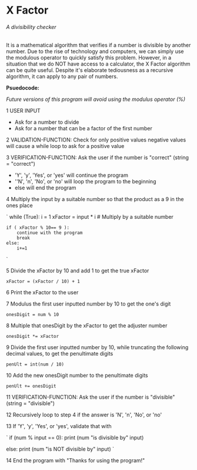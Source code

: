 # X Factor
###### A divisibility checker
It is a mathematical algorithm that verifies if a number is divisible by another number. Due to the rise of technology and computers, we can simply use the modulous operator to quickly satisfy this problem. However, in a situation that we do NOT have access to a calculator, the X Factor algorithm can be quite useful. Despite it's elaborate tediousness as a recursive algorithm, it can apply to any pair of numbers.

__Psuedocode:__

*Future versions of this program will avoid using the modulus operator (%)*

1 USER INPUT
  * Ask for a number to divide
  * Ask for a number that can be a factor of the first number

2 VALIDATION-FUNCTION: Check for only positive values	negative values will cause a while loop to ask for a positive value

3 VERIFICATION-FUNCTION: Ask the user if the number is "correct" (string = "correct")
  * 'Y', 'y', 'Yes', or 'yes' will continue the program
  * ''N', 'n', 'No', or 'no' will loop the program to the beginning
  * else will end the program

4 Multiply the input by a suitable number so that the product as a 9 in the ones place

`
while (True):
	i = 1
	xFactor = input * i		# Multiply by a suitable number
	
	if ( xFactor % 10== 9 ): 
		continue with the program
		break
	else:		
		i+=1
`

5 Divide the xFactor by 10 and add 1 to get the true xFactor

`xFactor = (xFactor / 10) + 1`

6 Print the xFactor to the user

7 Modulus the first user inputted number by 10 to get the one's digit 

`onesDigit = num % 10`

8 Multiple that onesDigit by the xFactor to get the adjuster number

`onesDigit *= xFactor`

9 Divide the first user inputted number by 10, while truncating the following decimal values, to get the penultimate digits

`penUlt = int(num / 10)`

10 Add the new onesDigit number to the penultimate digits

`penUlt += onesDigit`

11 VERIFICATION-FUNCTION: Ask the user if the number is "divisible" (string = "divisible")

12  Recursively loop to step 4 if the answer is 'N', 'n', 'No', or 'no'

13 If 'Y', 'y', 'Yes', or 'yes', validate that with

`
if (num % input == 0):
	print (num "is divisible by" input)

else:
	print (num "is NOT divisible by" input)
`

14 End the program with "Thanks for using the program!" 
